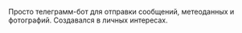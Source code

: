 Просто телеграмм-бот для отправки сообщений, метеоданных и фотографий. Создавался в личных интересах.
